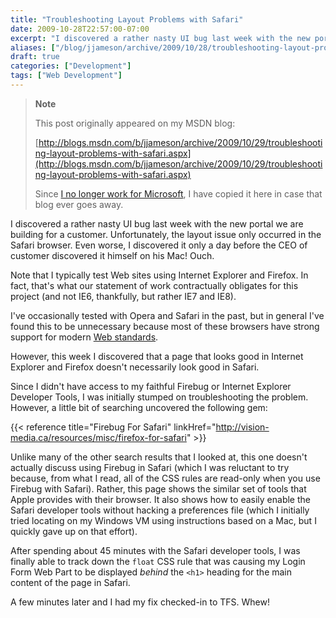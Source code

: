```yaml
---
title: "Troubleshooting Layout Problems with Safari"
date: 2009-10-28T22:57:00-07:00
excerpt: "I discovered a rather nasty UI bug last week with the new portal we are building for a customer. Unfortunately, the layout issue only occurred in the Safari browser. Even worse, I discovered it only a day before the CEO of customer discovered it himself..."
aliases: ["/blog/jjameson/archive/2009/10/28/troubleshooting-layout-problems-with-safari.aspx"]
draft: true
categories: ["Development"]
tags: ["Web Development"]
---
```


> **Note**
>
> This post originally appeared on my MSDN blog:
>
> [http://blogs.msdn.com/b/jjameson/archive/2009/10/29/troubleshooting-layout-problems-with-safari.aspx](http://blogs.msdn.com/b/jjameson/archive/2009/10/29/troubleshooting-layout-problems-with-safari.aspx)
>
> Since [I no longer work for Microsoft](/blog/jjameson/2011/09/02/last-day-with-microsoft), I have copied it here in case that blog ever goes away.

I discovered a rather nasty UI bug last week with the new portal we are building for a customer. Unfortunately, the layout issue only occurred in the Safari browser. Even worse, I discovered it only a day before the CEO of customer discovered it himself on his Mac! Ouch.

Note that I typically test Web sites using Internet Explorer and Firefox. In fact, that's what our statement of work contractually obligates for this project (and not IE6, thankfully, but rather IE7 and IE8).

I've occasionally tested with Opera and Safari in the past, but in general I've found this to be unnecessary because most of these browsers have strong support for modern [Web standards](http://en.wikipedia.org/wiki/Web_standards).

However, this week I discovered that a page that looks good in Internet Explorer and Firefox doesn't necessarily look good in Safari.

Since I didn't have access to my faithful Firebug or Internet Explorer Developer Tools, I was initially stumped on troubleshooting the problem. However, a little bit of searching uncovered the following gem:

{{< reference title="Firebug For Safari" linkHref="http://vision-media.ca/resources/misc/firefox-for-safari" >}}

Unlike many of the other search results that I looked at, this one doesn't actually discuss using Firebug in Safari (which I was reluctant to try because, from what I read, all of the CSS rules are read-only when you use Firebug with Safari). Rather, this page shows the similar set of tools that Apple provides with their browser. It also shows how to easily enable the Safari developer tools without hacking a preferences file (which I initially tried locating on my Windows VM using instructions based on a Mac, but I quickly gave up on that effort).

After spending about 45 minutes with the Safari developer tools, I was finally able to track down the `float` CSS rule that was causing my Login Form Web Part to be displayed *behind* the `<h1>` heading for the main content of the page in Safari.

A few minutes later and I had my fix checked-in to TFS. Whew!

